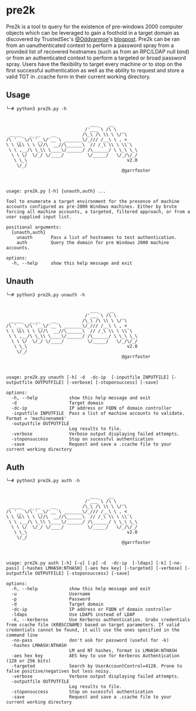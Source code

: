 # pre2k

Pre2k is a tool to query for the existence of pre-windows 2000 computer objects which can be leveraged to gain a foothold in a target domain as discovered by TrustedSec's [@Oddvarmoe](https://twitter.com/Oddvarmoe)'s [blogpost](https://www.trustedsec.com/blog/diving-into-pre-created-computer-accounts/). Pre2k can be ran from an uanuthenticated context to perform a password spray from a provided list of recovered hostnames (such as from an RPC/LDAP null bind) or from an authenticated context to perform a targeted or broad password spray. Users have the flexibility to target every machine or to stop on the first successful authentication as well as the ability to request and store a valid TGT in .ccache form in their current working directory.

## Usage

```
└─# python3 pre2k.py -h                                                                                                                         


                                ___    __         
                              /'___`\ /\ \        
 _____   _ __    __          /\_\ /\ \\ \ \/'\    
/\ '__`\/\`'__\/'__`\ _______\/_/// /__\ \ , <    
\ \ \L\ \ \ \//\  __//\______\  // /_\ \\ \ \\`\  
 \ \ ,__/\ \_\\ \____\/______/ /\______/ \ \_\ \_\
  \ \ \/  \/_/ \/____/         \/_____/   \/_/\/_/
   \ \_\                                      v2.0    
    \/_/                                          
                                            @garrfoster          



usage: pre2k.py [-h] {unauth,auth} ...

Tool to enumerate a target environment for the presence of machine accounts configured as pre-2000 Windows machines. Either by brute forcing all machine accounts, a targeted, filtered approach, or from a user supplied input list.

positional arguments:
  {unauth,auth}
    unauth       Pass a list of hostnames to test authentication.
    auth         Query the domain for pre Windows 2000 machine accounts.

options:
  -h, --help     show this help message and exit
```

## Unauth

```
└─# python3 pre2k.py unauth -h


                                ___    __         
                              /'___`\ /\ \        
 _____   _ __    __          /\_\ /\ \\ \ \/'\    
/\ '__`\/\`'__\/'__`\ _______\/_/// /__\ \ , <    
\ \ \L\ \ \ \//\  __//\______\  // /_\ \\ \ \\`\  
 \ \ ,__/\ \_\\ \____\/______/ /\______/ \ \_\ \_\
  \ \ \/  \/_/ \/____/         \/_____/   \/_/\/_/
   \ \_\                                      v2.0    
    \/_/                                          
                                            @garrfoster          



usage: pre2k.py unauth [-h] -d  -dc-ip  [-inputfile INPUTFILE] [-outputfile OUTPUTFILE] [-verbose] [-stoponsuccess] [-save]

options:
  -h, --help            show this help message and exit
  -d                    Target domain
  -dc-ip                IP address or FQDN of domain controller
  -inputfile INPUTFILE  Pass a list of machine accounts to validate. Format = 'machinename$'
  -outputfile OUTPUTFILE
                        Log results to file.
  -verbose              Verbose output displaying failed attempts.
  -stoponsuccess        Stop on sucessful authentication
  -save                 Request and save a .ccache file to your current working directory
```

## Auth
```
└─# python3 pre2k.py auth -h  


                                ___    __         
                              /'___`\ /\ \        
 _____   _ __    __          /\_\ /\ \\ \ \/'\    
/\ '__`\/\`'__\/'__`\ _______\/_/// /__\ \ , <    
\ \ \L\ \ \ \//\  __//\______\  // /_\ \\ \ \\`\  
 \ \ ,__/\ \_\\ \____\/______/ /\______/ \ \_\ \_\
  \ \ \/  \/_/ \/____/         \/_____/   \/_/\/_/
   \ \_\                                      v2.0    
    \/_/                                          
                                            @garrfoster          



usage: pre2k.py auth [-h] [-u] [-p] -d  -dc-ip  [-ldaps] [-k] [-no-pass] [-hashes LMHASH:NTHASH] [-aes hex key] [-targeted] [-verbose] [-outputfile OUTPUTFILE] [-stoponsuccess] [-save]

options:
  -h, --help            show this help message and exit
  -u                    Username
  -p                    Password
  -d                    Target domain
  -dc-ip                IP address or FQDN of domain controller
  -ldaps                Use LDAPS instead of LDAP
  -k, --kerberos        Use Kerberos authentication. Grabs credentials from ccache file (KRB5CCNAME) based on target parameters. If valid credentials cannot be found, it will use the ones specified in the command line
  -no-pass              don't ask for password (useful for -k)
  -hashes LMHASH:NTHASH
                        LM and NT hashes, format is LMHASH:NTHASH
  -aes hex key          AES key to use for Kerberos Authentication (128 or 256 bits)
  -targeted             Search by UserAccountControl=4128. Prone to false positive/negatives but less noisy.
  -verbose              Verbose output displaying failed attempts.
  -outputfile OUTPUTFILE
                        Log results to file.
  -stoponsuccess        Stop on sucessful authentication
  -save                 Request and save a .ccache file to your current working directory
```

